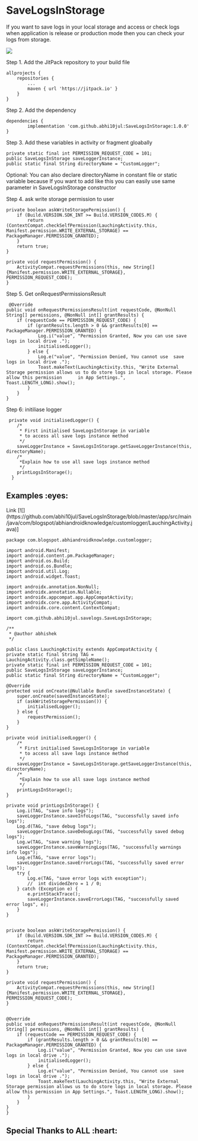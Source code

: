 # SaveLogsInStorage
If you want to save logs in your local storage and access or check logs when application is release or production mode then you can check your logs from storage.

[![](https://jitpack.io/v/abhi10jul/SaveLogsInStorage.svg)](https://jitpack.io/#abhi10jul/SaveLogsInStorage)

Step 1. Add the JitPack repository to your build file


	allprojects {
		repositories {
			...
			maven { url 'https://jitpack.io' }
		}
	}
  
  
  
  Step 2. Add the dependency
  
  
  	dependencies {
	        implementation 'com.github.abhi10jul:SaveLogsInStorage:1.0.0'
	}
  
  
Step 3. Add these variables in activity or fragment gloabally 
	  
	private static final int PERMISSION_REQUEST_CODE = 101;
	public SaveLogsInStorage saveLoggerInstance;
	public static final String directoryName = "CustomLogger";
	  
Optional: You can also declare directoryName in constant file or static variable because If you want to add like this you can easily use same parameter in SaveLogsInStorage constructor

Step 4. ask write storage permission to user 

	private boolean askWriteStoragePermission() {
        if (Build.VERSION.SDK_INT >= Build.VERSION_CODES.M) {
            return (ContextCompat.checkSelfPermission(LauchingActivity.this, Manifest.permission.WRITE_EXTERNAL_STORAGE) == PackageManager.PERMISSION_GRANTED);
        }
        return true;
    }

    private void requestPermission() {
        ActivityCompat.requestPermissions(this, new String[]{Manifest.permission.WRITE_EXTERNAL_STORAGE}, PERMISSION_REQUEST_CODE);
    }
    
 Step 5. Get onRequestPermissionsResult
 
     @Override
    public void onRequestPermissionsResult(int requestCode, @NonNull String[] permissions, @NonNull int[] grantResults) {
        if (requestCode == PERMISSION_REQUEST_CODE) {
            if (grantResults.length > 0 && grantResults[0] == PackageManager.PERMISSION_GRANTED) {
                Log.i("value", "Permission Granted, Now you can use save logs in local drive .");
                initialisedLogger();
            } else {
                Log.e("value", "Permission Denied, You cannot use  save logs in local drive .");
                Toast.makeText(LauchingActivity.this, "Write External Storage permission allows us to do store logs in local storage. Please allow this permission 		in App Settings.", Toast.LENGTH_LONG).show();
            }
        }
    }
    
    
  Step 6: initiliase logger
  
  	 private void initialisedLogger() {
        /*
         * First initialised SaveLogsInStorage in variable
         * to access all save logs instance method
         */
        saveLoggerInstance = SaveLogsInStorage.getSaveLoggerInstance(this, directoryName);
        /*
         *Explain how to use all save logs instance method
         */
        printLogsInStorage();
  	  }
	  
	
<h2 id="examples">Examples :eyes:</h2>
Link [![](https://github.com/abhi10jul/SaveLogsInStorage/blob/master/app/src/main/java/com/blogspot/abhiandroidknowledge/customlogger/LauchingActivity.java)]

	package com.blogspot.abhiandroidknowledge.customlogger;

	import android.Manifest;
	import android.content.pm.PackageManager;
	import android.os.Build;
	import android.os.Bundle;
	import android.util.Log;
	import android.widget.Toast;

	import androidx.annotation.NonNull;
	import androidx.annotation.Nullable;
	import androidx.appcompat.app.AppCompatActivity;
	import androidx.core.app.ActivityCompat;
	import androidx.core.content.ContextCompat;

	import com.github.abhi10jul.savelogs.SaveLogsInStorage;

	/**
	 * @author abhishek
	 */

    public class LauchingActivity extends AppCompatActivity {
    private static final String TAG = LauchingActivity.class.getSimpleName();
    private static final int PERMISSION_REQUEST_CODE = 101;
    public SaveLogsInStorage saveLoggerInstance;
    public static final String directoryName = "CustomLogger";

    @Override
    protected void onCreate(@Nullable Bundle savedInstanceState) {
        super.onCreate(savedInstanceState);
        if (askWriteStoragePermission()) {
            initialisedLogger();
        } else {
            requestPermission();
        }
    }

    private void initialisedLogger() {
        /*
         * First initialised SaveLogsInStorage in variable
         * to access all save logs instance method
         */
        saveLoggerInstance = SaveLogsInStorage.getSaveLoggerInstance(this, directoryName);
        /*
         *Explain how to use all save logs instance method
         */
        printLogsInStorage();
    }

    private void printLogsInStorage() {
        Log.i(TAG, "save info logs");
        saveLoggerInstance.saveInfoLogs(TAG, "successfully saved info logs");
        Log.d(TAG, "save debug logs");
        saveLoggerInstance.saveDebugLogs(TAG, "successfully saved debug logs");
        Log.w(TAG, "save warning logs");
        saveLoggerInstance.saveWarningLogs(TAG, "successfully warnings info logs");
        Log.e(TAG, "save error logs");
        saveLoggerInstance.saveErrorLogs(TAG, "successfully saved error logs");
        try {
            Log.e(TAG, "save error logs with exception");
            //  int dividedZero = 1 / 0;
        } catch (Exception e) {
            e.printStackTrace();
            saveLoggerInstance.saveErrorLogs(TAG, "successfully saved error logs", e);
        }
    }


    private boolean askWriteStoragePermission() {
        if (Build.VERSION.SDK_INT >= Build.VERSION_CODES.M) {
            return (ContextCompat.checkSelfPermission(LauchingActivity.this, Manifest.permission.WRITE_EXTERNAL_STORAGE) == PackageManager.PERMISSION_GRANTED);
        }
        return true;
    }

    private void requestPermission() {
        ActivityCompat.requestPermissions(this, new String[]{Manifest.permission.WRITE_EXTERNAL_STORAGE}, PERMISSION_REQUEST_CODE);
    }


    @Override
    public void onRequestPermissionsResult(int requestCode, @NonNull String[] permissions, @NonNull int[] grantResults) {
        if (requestCode == PERMISSION_REQUEST_CODE) {
            if (grantResults.length > 0 && grantResults[0] == PackageManager.PERMISSION_GRANTED) {
                Log.i("value", "Permission Granted, Now you can use save logs in local drive .");
                initialisedLogger();
            } else {
                Log.e("value", "Permission Denied, You cannot use  save logs in local drive .");
                Toast.makeText(LauchingActivity.this, "Write External Storage permission allows us to do store logs in local storage. Please allow this permission in App Settings.", Toast.LENGTH_LONG).show();
            }
        }
    }
	}
	
	

<h2 id="creators">Special Thanks to ALL :heart:</h2>
